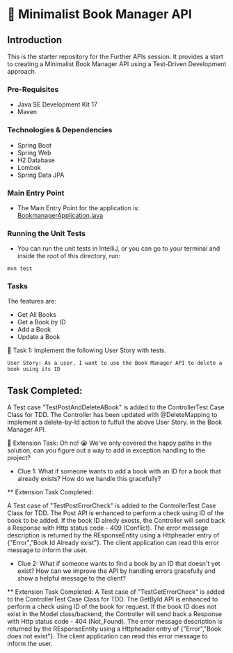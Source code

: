 # 📖 Minimalist Book Manager API

## Introduction
This is the starter repository for the Further APIs session. It provides a start to creating a Minimalist Book Manager API
using a Test-Driven Development approach.

### Pre-Requisites
- Java SE Development Kit 17
- Maven

### Technologies & Dependencies
- Spring Boot
- Spring Web
- H2 Database
- Lombok
- Spring Data JPA

### Main Entry Point
- The Main Entry Point for the application is: [BookmanagerApplication.java](src/main/java/com/techreturners/bookmanager/BookmanagerApplication.java)

### Running the Unit Tests
- You can run the unit tests in IntelliJ, or you can go to your terminal and inside the root of this directory, run:

`mvn test`

### Tasks

The features are:
- Get All Books
- Get a Book by ID
- Add a Book
- Update a Book

📘 Task 1: Implement the following User Story with tests.

`User Story: As a user, I want to use the Book Manager API to delete a book using its ID`

Task Completed:
--------------
A Test case "TestPostAndDeleteABook" is added to the ControllerTest Case Class for TDD. The Controller has been updated with @DeleteMapping to implement a delete-by-Id action to fulfull the above User Story. in the Book Manager API. 


📘 Extension Task: Oh no! 😭 We've only covered the happy paths in the solution, can you figure out a way
to add in exception handling to the project? 

- Clue 1: What if someone wants to add a book with an ID for a book that already exists? How do we handle this gracefully?

** Extension Task Completed:

A Test case of "TestPostErrorCheck" is added to the ControllerTest Case Class for TDD.
The Post API is enhanced to perform a check using ID of the book to be added. If the book ID alredy exosts, the Controller will send back a Response with Http status code - 409 (Conflict). The error message description is returned by the REsponseEntity using a Httpheader entry of {"Error","Book Id Already exist"}. The client application can read this error message to inform the user.

- Clue 2: What if someone wants to find a book by an ID that doesn't yet exist? 
  How can we improve the API by handling errors gracefully and show a helpful message to the client?
  
**  Extension Task Completed:
  A Test case of "TestGetErrorCheck" is added to the ControllerTest Case Class for TDD.
The GetById API is enhanced to perform a check using ID of the book for request. If the book ID does not exist in the Model class/backend, the Controller will send back a Response with Http status code - 404 (Not_Found). The error message description is returned by the REsponseEntity using a Httpheader entry of {"Error","Book does not exist"}. The client application can read this error message to inform the user.
